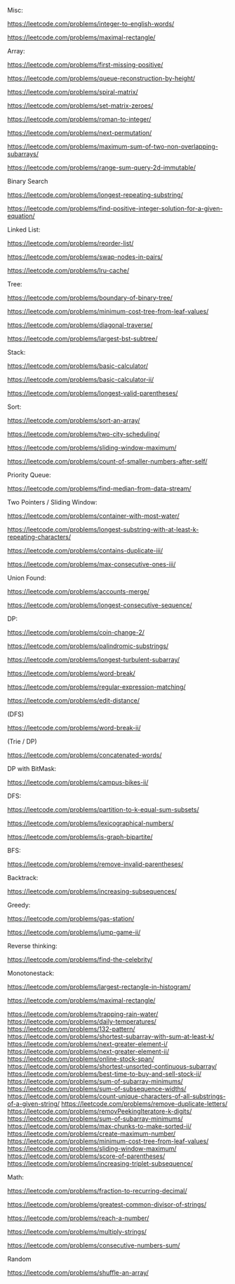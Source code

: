 Misc:

https://leetcode.com/problems/integer-to-english-words/

https://leetcode.com/problems/maximal-rectangle/

Array:

https://leetcode.com/problems/first-missing-positive/

https://leetcode.com/problems/queue-reconstruction-by-height/

https://leetcode.com/problems/spiral-matrix/

https://leetcode.com/problems/set-matrix-zeroes/

https://leetcode.com/problems/roman-to-integer/

https://leetcode.com/problems/next-permutation/

https://leetcode.com/problems/maximum-sum-of-two-non-overlapping-subarrays/

https://leetcode.com/problems/range-sum-query-2d-immutable/

Binary Search

https://leetcode.com/problems/longest-repeating-substring/

https://leetcode.com/problems/find-positive-integer-solution-for-a-given-equation/

Linked List:

https://leetcode.com/problems/reorder-list/

https://leetcode.com/problems/swap-nodes-in-pairs/

https://leetcode.com/problems/lru-cache/

Tree:

https://leetcode.com/problems/boundary-of-binary-tree/

https://leetcode.com/problems/minimum-cost-tree-from-leaf-values/

https://leetcode.com/problems/diagonal-traverse/

https://leetcode.com/problems/largest-bst-subtree/

Stack:

https://leetcode.com/problems/basic-calculator/

https://leetcode.com/problems/basic-calculator-ii/

https://leetcode.com/problems/longest-valid-parentheses/

Sort: 

https://leetcode.com/problems/sort-an-array/

https://leetcode.com/problems/two-city-scheduling/

https://leetcode.com/problems/sliding-window-maximum/

https://leetcode.com/problems/count-of-smaller-numbers-after-self/

Priority Queue:

https://leetcode.com/problems/find-median-from-data-stream/

Two Pointers / Sliding Window:

https://leetcode.com/problems/container-with-most-water/

https://leetcode.com/problems/longest-substring-with-at-least-k-repeating-characters/

https://leetcode.com/problems/contains-duplicate-iii/

https://leetcode.com/problems/max-consecutive-ones-iii/

Union Found:

https://leetcode.com/problems/accounts-merge/

https://leetcode.com/problems/longest-consecutive-sequence/

DP:

https://leetcode.com/problems/coin-change-2/

https://leetcode.com/problems/palindromic-substrings/

https://leetcode.com/problems/longest-turbulent-subarray/

https://leetcode.com/problems/word-break/

https://leetcode.com/problems/regular-expression-matching/

https://leetcode.com/problems/edit-distance/

(DFS)

https://leetcode.com/problems/word-break-ii/

(Trie / DP)

https://leetcode.com/problems/concatenated-words/

DP with BitMask:

https://leetcode.com/problems/campus-bikes-ii/

DFS:

https://leetcode.com/problems/partition-to-k-equal-sum-subsets/

https://leetcode.com/problems/lexicographical-numbers/

https://leetcode.com/problems/is-graph-bipartite/

BFS:

https://leetcode.com/problems/remove-invalid-parentheses/

Backtrack:

https://leetcode.com/problems/increasing-subsequences/

Greedy:

https://leetcode.com/problems/gas-station/

https://leetcode.com/problems/jump-game-ii/

Reverse thinking:

https://leetcode.com/problems/find-the-celebrity/

Monotonestack:

https://leetcode.com/problems/largest-rectangle-in-histogram/

https://leetcode.com/problems/maximal-rectangle/

https://leetcode.com/problems/trapping-rain-water/
https://leetcode.com/problems/daily-temperatures/
https://leetcode.com/problems/132-pattern/
https://leetcode.com/problems/shortest-subarray-with-sum-at-least-k/
https://leetcode.com/problems/next-greater-element-i/
https://leetcode.com/problems/next-greater-element-ii/
https://leetcode.com/problems/online-stock-span/
https://leetcode.com/problems/shortest-unsorted-continuous-subarray/
https://leetcode.com/problems/best-time-to-buy-and-sell-stock-ii/
https://leetcode.com/problems/sum-of-subarray-minimums/
https://leetcode.com/problems/sum-of-subsequence-widths/
https://leetcode.com/problems/count-unique-characters-of-all-substrings-of-a-given-string/
https://leetcode.com/problems/remove-duplicate-letters/
https://leetcode.com/problems/removPeekingIteratore-k-digits/
https://leetcode.com/problems/sum-of-subarray-minimums/
https://leetcode.com/problems/max-chunks-to-make-sorted-ii/
https://leetcode.com/problems/create-maximum-number/
https://leetcode.com/problems/minimum-cost-tree-from-leaf-values/
https://leetcode.com/problems/sliding-window-maximum/
https://leetcode.com/problems/score-of-parentheses/
https://leetcode.com/problems/increasing-triplet-subsequence/


Math:

https://leetcode.com/problems/fraction-to-recurring-decimal/

https://leetcode.com/problems/greatest-common-divisor-of-strings/

https://leetcode.com/problems/reach-a-number/

https://leetcode.com/problems/multiply-strings/

https://leetcode.com/problems/consecutive-numbers-sum/

Random

https://leetcode.com/problems/shuffle-an-array/